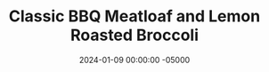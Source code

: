 ---
layout: post
title:  "Classic BBQ Meatloaf and Lemon Roasted Broccoli"
date:   2024-01-09 00:00:00 -05000
categories: 
- Recipes
- Ground Meat
permalink: /recipes/bbq-meatloaf
image: /assets/Food/Ground Meat/BBQ Meatloaf/bbq-meat-cover.jpg
ing: bbqmeat-ing
facts: bbqmeat-facts
Prep: 15
Rest: 
Cook: 60
Source1: 
Source2: 
tags: 
- barbeque
- sauce
- monday
- egg
- ground
- beef
- turkey
- glaze
- vegetable
- casein
- protein powder
- breadcrumbs
- oat flour
Description: Every Sunday night my mom would prepare a meatloaf, and it was my job to put it in the oven Monday night for dinner so it would be ready when she got back from work. Meatloaf is a comfort food for me, and I tried to make it a bit healthier by cutting back the sugar (no sugar filled ketchup or BBQ sauce).  I like to use my homemade BBQ sauce recipe, which is linked below<br><p><a href="bbq-sauce">Unsweetened BBQ Sauce</a></p>
Instructions: 
- Preheat your oven to 350F, and line 2 cookie sheets with parchment paper<br><br>

- In a large bowl, mix together the broccoli and the spices (lemon juice, minced garlic, oil, lemon pepper, garlic powder, and onion powder). Add to one of your sheets<br><br>

- Rinse the bowl, and use it for the meatloaf. Crack in the egg, and mix together all the ingredients (BBQ sauce, onion, casein, cheese, garlic and onion powder, chili powder, and paprika) except the meat. Breadcrumbs or oat flour can be used in place of casein protein powder.  Add in the meat after combining everything else first. Transfer the mix to the other pan, and shape into a meatloaf. You can also use a bread pan if you like (this is normally what I prefer)<br><br>

- Bake the meatloaf for about 60 minutes at 350F. The broccoli should take about 45 minutes, so after 15 minutes, put that in the oven. Cook the meatloaf to at least 165F, and the broccoli is to your liking. Optionally, brush the meatloaf with BBQ sauce during baking<br><br>

- Slice the meatloaf (makes about 12 slices, so 1 serving is 2 pieces), and serve with your broccoli. I find that meatloaf is always better the next day actually, as it's less likely to fall apart (and sometimes I prefer it cold imo)<br><br>
- <center><img src="/assets/Food/Ground Meat/BBQ Meatloaf/bbq-meat-5.jpg" alt="" class="instruction-image"></center>
---